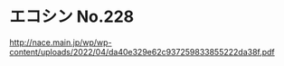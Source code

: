 # エコシン No.228
http://nace.main.jp/wp/wp-content/uploads/2022/04/da40e329e62c937259833855222da38f.pdf
